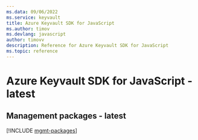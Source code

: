 ```yaml
---
ms.data: 09/06/2022
ms.service: keyvault
title: Azure Keyvault SDK for JavaScript
ms.author: timov
ms.devlang: javascript
author: timovv
description: Reference for Azure Keyvault SDK for JavaScript
ms.topic: reference
---
```

# Azure Keyvault SDK for JavaScript - latest

## Management packages - latest
[!INCLUDE [mgmt-packages](keyvault-mgmt-index.md)]